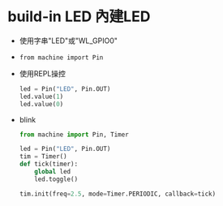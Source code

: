 # build-in LED 內建LED

- 使用字串"LED"或"WL_GPIO0"

- `from machine import Pin`

- 使用REPL操控

    ```python
    led = Pin("LED", Pin.OUT)
    led.value(1)
    led.value(0)
    ```

- blink

    ```python
    from machine import Pin, Timer

    led = Pin("LED", Pin.OUT)
    tim = Timer()
    def tick(timer):
        global led
        led.toggle()

    tim.init(freq=2.5, mode=Timer.PERIODIC, callback=tick)
    ```